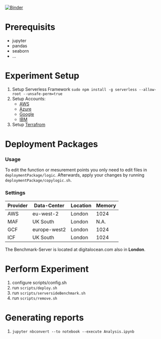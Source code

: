 [![Binder](https://mybinder.org/badge_logo.svg)](https://mybinder.org/v2/gh/tawalaya/FaaSElasticityEngineering/master?filepath=SW-Analysis.ipynb)
# Prerequisits
- jupyter
- pandas
- seaborn
- ...

# Experiment Setup

 1. Setup Serverless Framework 
    `sudo npm install -g serverless --allow-root --unsafe-perm=true`
 2. Setup Accounts:
    - [AWS](https://serverless.com/framework/docs/providers/aws/guide/credentials/)
    - [Azure](https://serverless.com/framework/docs/providers/azure/guide/credentials/)
    - [Google](https://serverless.com/framework/docs/providers/google/guide/credentials/)
    - [IBM](https://serverless.com/framework/docs/providers/openwhisk/guide/credentials/)
 3. Setup [Terrafrom](https://learn.hashicorp.com/terraform/getting-started/install.html)

# Deployment Packages

 ### Usage
 To edit the function or mesurement points you only need to edit files in `deploymentPackage/logic`.
 Afterwards, apply your changes by running `deploymentPackage/copylogic.sh`.
 
 ### Settings
| Provider | Data-Center  | Location | Memory |
|----------|--------------|----------|--------|
| AWS      | eu-west-2    | London   | 1024   |
| MAF      | UK South     | London   | N.A.   |
| GCF      | europe-west2 | London   | 1024   |
| ICF      | UK South     | London   | 1024   |

The Benchmark-Server is located at digitalocean.com also in **London**.


 # Perform Experiment
 1. configure scripts/config.sh
 5. run `scripts/deploy.sh`
 6. run `scripts/serversideBenchmark.sh`
 7. run `scripts/remove.sh`

 # Generating reports
 1. `jupyter nbconvert --to notebook --execute Analysis.ipynb` 
